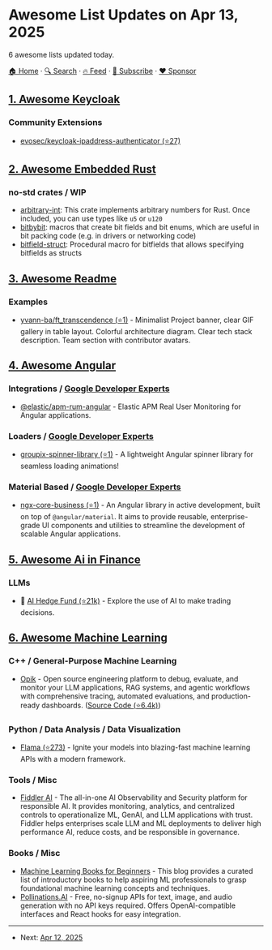 # Awesome List Updates on Apr 13, 2025

6 awesome lists updated today.

[🏠 Home](/README.md) · [🔍 Search](https://www.trackawesomelist.com/search/) · [🔥 Feed](https://www.trackawesomelist.com/rss.xml) · [📮 Subscribe](https://trackawesomelist.us17.list-manage.com/subscribe?u=d2f0117aa829c83a63ec63c2f&id=36a103854c) · [❤️  Sponsor](https://github.com/sponsors/theowenyoung)



## [1. Awesome Keycloak](/content/thomasdarimont/awesome-keycloak/README.md)

### Community Extensions

*   [evosec/keycloak-ipaddress-authenticator (⭐27)](https://github.com/evosec/keycloak-ipaddress-authenticator)

## [2. Awesome Embedded Rust](/content/rust-embedded/awesome-embedded-rust/README.md)

### no-std crates / WIP

*   [arbitrary-int](https://crates.io/crates/arbitrary-int): This crate implements arbitrary numbers for Rust. Once included, you can use types like `u5` or `u120`
*   [bitbybit](https://crates.io/crates/bitbybit): macros that create bit fields and bit enums, which are useful in bit packing code (e.g. in drivers or networking code)
*   [bitfield-struct](https://crates.io/crates/bitfield-struct): Procedural macro for bitfields that allows specifying bitfields as structs

## [3. Awesome Readme](/content/matiassingers/awesome-readme/README.md)

### Examples

*   [yvann-ba/ft\_transcendence (⭐1)](https://github.com/yvann-ba/ft_transcendence#readme) - Minimalist Project banner, clear GIF gallery in table layout. Colorful architecture diagram. Clear tech stack description. Team section with contributor avatars.

## [4. Awesome Angular](/content/PatrickJS/awesome-angular/README.md)

### Integrations / [Google Developer Experts](https://developers.google.com/experts/all/technology/web-technologies)

*   [@elastic/apm-rum-angular](https://www.npmjs.com/package/@elastic/apm-rum-angular) - Elastic APM Real User Monitoring for Angular applications.

### Loaders / [Google Developer Experts](https://developers.google.com/experts/all/technology/web-technologies)

*   [groupix-spinner-library (⭐1)](https://github.com/ArshdeepGrover/groupix-spinner-library) - A lightweight Angular spinner library for seamless loading animations!

### Material Based / [Google Developer Experts](https://developers.google.com/experts/all/technology/web-technologies)

*   [ngx-core-business (⭐1)](https://github.com/jxcodes/ngx-core-business) - An Angular library in active development, built on top of `@angular/material`. It aims to provide reusable, enterprise-grade UI components and utilities to streamline the development of scalable Angular applications.

## [5. Awesome Ai in Finance](/content/georgezouq/awesome-ai-in-finance/README.md)

### LLMs

*   🌟 [AI Hedge Fund (⭐21k)](https://github.com/virattt/ai-hedge-fund) - Explore the use of AI to make trading decisions.

## [6. Awesome Machine Learning](/content/josephmisiti/awesome-machine-learning/README.md)

### C++ / General-Purpose Machine Learning

*   [Opik](https://www.comet.com/site/products/opik/) - Open source engineering platform to debug, evaluate, and monitor your LLM applications, RAG systems, and agentic workflows with comprehensive tracing, automated evaluations, and production-ready dashboards. ([Source Code (⭐6.4k)](https://github.com/comet-ml/opik/))

### Python / Data Analysis / Data Visualization

*   [Flama (⭐273)](https://github.com/vortico/flama) - Ignite your models into blazing-fast machine learning APIs with a modern framework.

### Tools / Misc

*   [Fiddler AI](https://www.fiddler.ai) - The all-in-one AI Observability and Security platform for responsible AI. It provides monitoring, analytics, and centralized controls to operationalize ML, GenAI, and LLM applications with trust. Fiddler helps enterprises scale LLM and ML deployments to deliver high performance AI, reduce costs, and be responsible in governance.

### Books / Misc

*   [Machine Learning Books for Beginners](https://www.appliedaicourse.com/blog/machine-learning-books/) - This blog provides a curated list of introductory books to help aspiring ML professionals to grasp foundational machine learning concepts and techniques.
*   [Pollinations.AI](https://pollinations.ai) - Free, no-signup APIs for text, image, and audio generation with no API keys required. Offers OpenAI-compatible interfaces and React hooks for easy integration.

---

- Next: [Apr 12, 2025](/content/2025/04/12/README.md)